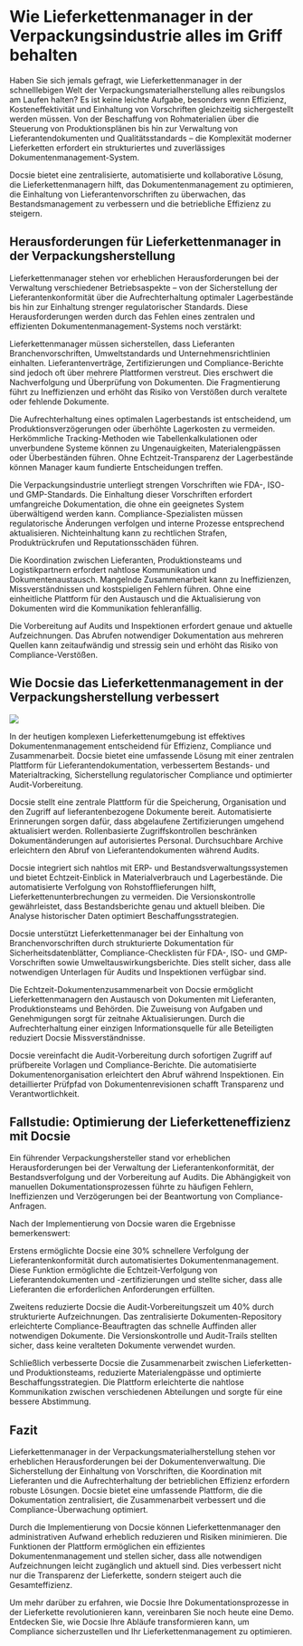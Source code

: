 # Wie Lieferkettenmanager in der Verpackungsindustrie alles im Griff behalten

Haben Sie sich jemals gefragt, wie Lieferkettenmanager in der schnelllebigen Welt der Verpackungsmaterialherstellung alles reibungslos am Laufen halten? Es ist keine leichte Aufgabe, besonders wenn Effizienz, Kosteneffektivität und Einhaltung von Vorschriften gleichzeitig sichergestellt werden müssen. Von der Beschaffung von Rohmaterialien über die Steuerung von Produktionsplänen bis hin zur Verwaltung von Lieferantendokumenten und Qualitätsstandards – die Komplexität moderner Lieferketten erfordert ein strukturiertes und zuverlässiges Dokumentenmanagement-System.

Docsie bietet eine zentralisierte, automatisierte und kollaborative Lösung, die Lieferkettenmanagern hilft, das Dokumentenmanagement zu optimieren, die Einhaltung von Lieferantenvorschriften zu überwachen, das Bestandsmanagement zu verbessern und die betriebliche Effizienz zu steigern.

## Herausforderungen für Lieferkettenmanager in der Verpackungsherstellung

Lieferkettenmanager stehen vor erheblichen Herausforderungen bei der Verwaltung verschiedener Betriebsaspekte – von der Sicherstellung der Lieferantenkonformität über die Aufrechterhaltung optimaler Lagerbestände bis hin zur Einhaltung strenger regulatorischer Standards. Diese Herausforderungen werden durch das Fehlen eines zentralen und effizienten Dokumentenmanagement-Systems noch verstärkt:

Lieferkettenmanager müssen sicherstellen, dass Lieferanten Branchenvorschriften, Umweltstandards und Unternehmensrichtlinien einhalten. Lieferantenverträge, Zertifizierungen und Compliance-Berichte sind jedoch oft über mehrere Plattformen verstreut. Dies erschwert die Nachverfolgung und Überprüfung von Dokumenten. Die Fragmentierung führt zu Ineffizienzen und erhöht das Risiko von Verstößen durch veraltete oder fehlende Dokumente.

Die Aufrechterhaltung eines optimalen Lagerbestands ist entscheidend, um Produktionsverzögerungen oder überhöhte Lagerkosten zu vermeiden. Herkömmliche Tracking-Methoden wie Tabellenkalkulationen oder unverbundene Systeme können zu Ungenauigkeiten, Materialengpässen oder Überbeständen führen. Ohne Echtzeit-Transparenz der Lagerbestände können Manager kaum fundierte Entscheidungen treffen.

Die Verpackungsindustrie unterliegt strengen Vorschriften wie FDA-, ISO- und GMP-Standards. Die Einhaltung dieser Vorschriften erfordert umfangreiche Dokumentation, die ohne ein geeignetes System überwältigend werden kann. Compliance-Spezialisten müssen regulatorische Änderungen verfolgen und interne Prozesse entsprechend aktualisieren. Nichteinhaltung kann zu rechtlichen Strafen, Produktrückrufen und Reputationsschäden führen.

Die Koordination zwischen Lieferanten, Produktionsteams und Logistikpartnern erfordert nahtlose Kommunikation und Dokumentenaustausch. Mangelnde Zusammenarbeit kann zu Ineffizienzen, Missverständnissen und kostspieligen Fehlern führen. Ohne eine einheitliche Plattform für den Austausch und die Aktualisierung von Dokumenten wird die Kommunikation fehleranfällig.

Die Vorbereitung auf Audits und Inspektionen erfordert genaue und aktuelle Aufzeichnungen. Das Abrufen notwendiger Dokumentation aus mehreren Quellen kann zeitaufwändig und stressig sein und erhöht das Risiko von Compliance-Verstößen.

## Wie Docsie das Lieferkettenmanagement in der Verpackungsherstellung verbessert

![](https://cdn.docsie.io/workspace_PxAvC1Uenuc7ad6H3/doc_wn84Jkoc6hIMTO2eE/file_3T2N3Hk45ALKCBtj7/image_f8843944-2bc2-a963-8dd9-6c8d60fe4fef.jpg)

In der heutigen komplexen Lieferkettenumgebung ist effektives Dokumentenmanagement entscheidend für Effizienz, Compliance und Zusammenarbeit. Docsie bietet eine umfassende Lösung mit einer zentralen Plattform für Lieferantendokumentation, verbessertem Bestands- und Materialtracking, Sicherstellung regulatorischer Compliance und optimierter Audit-Vorbereitung.

Docsie stellt eine zentrale Plattform für die Speicherung, Organisation und den Zugriff auf lieferantenbezogene Dokumente bereit. Automatisierte Erinnerungen sorgen dafür, dass abgelaufene Zertifizierungen umgehend aktualisiert werden. Rollenbasierte Zugriffskontrollen beschränken Dokumentänderungen auf autorisiertes Personal. Durchsuchbare Archive erleichtern den Abruf von Lieferantendokumenten während Audits.

Docsie integriert sich nahtlos mit ERP- und Bestandsverwaltungssystemen und bietet Echtzeit-Einblick in Materialverbrauch und Lagerbestände. Die automatisierte Verfolgung von Rohstofflieferungen hilft, Lieferkettenunterbrechungen zu vermeiden. Die Versionskontrolle gewährleistet, dass Bestandsberichte genau und aktuell bleiben. Die Analyse historischer Daten optimiert Beschaffungsstrategien.

Docsie unterstützt Lieferkettenmanager bei der Einhaltung von Branchenvorschriften durch strukturierte Dokumentation für Sicherheitsdatenblätter, Compliance-Checklisten für FDA-, ISO- und GMP-Vorschriften sowie Umweltauswirkungsberichte. Dies stellt sicher, dass alle notwendigen Unterlagen für Audits und Inspektionen verfügbar sind.

Die Echtzeit-Dokumentenzusammenarbeit von Docsie ermöglicht Lieferkettenmanagern den Austausch von Dokumenten mit Lieferanten, Produktionsteams und Behörden. Die Zuweisung von Aufgaben und Genehmigungen sorgt für zeitnahe Aktualisierungen. Durch die Aufrechterhaltung einer einzigen Informationsquelle für alle Beteiligten reduziert Docsie Missverständnisse.

Docsie vereinfacht die Audit-Vorbereitung durch sofortigen Zugriff auf prüfbereite Vorlagen und Compliance-Berichte. Die automatisierte Dokumentenorganisation erleichtert den Abruf während Inspektionen. Ein detaillierter Prüfpfad von Dokumentenrevisionen schafft Transparenz und Verantwortlichkeit.

## Fallstudie: Optimierung der Lieferketteneffizienz mit Docsie

Ein führender Verpackungshersteller stand vor erheblichen Herausforderungen bei der Verwaltung der Lieferantenkonformität, der Bestandsverfolgung und der Vorbereitung auf Audits. Die Abhängigkeit von manuellen Dokumentationsprozessen führte zu häufigen Fehlern, Ineffizienzen und Verzögerungen bei der Beantwortung von Compliance-Anfragen.

Nach der Implementierung von Docsie waren die Ergebnisse bemerkenswert:

Erstens ermöglichte Docsie eine 30% schnellere Verfolgung der Lieferantenkonformität durch automatisiertes Dokumentenmanagement. Diese Funktion ermöglichte die Echtzeit-Verfolgung von Lieferantendokumenten und -zertifizierungen und stellte sicher, dass alle Lieferanten die erforderlichen Anforderungen erfüllten.

Zweitens reduzierte Docsie die Audit-Vorbereitungszeit um 40% durch strukturierte Aufzeichnungen. Das zentralisierte Dokumenten-Repository erleichterte Compliance-Beauftragten das schnelle Auffinden aller notwendigen Dokumente. Die Versionskontrolle und Audit-Trails stellten sicher, dass keine veralteten Dokumente verwendet wurden.

Schließlich verbesserte Docsie die Zusammenarbeit zwischen Lieferketten- und Produktionsteams, reduzierte Materialengpässe und optimierte Beschaffungsstrategien. Die Plattform erleichterte die nahtlose Kommunikation zwischen verschiedenen Abteilungen und sorgte für eine bessere Abstimmung.

## Fazit

Lieferkettenmanager in der Verpackungsmaterialherstellung stehen vor erheblichen Herausforderungen bei der Dokumentenverwaltung. Die Sicherstellung der Einhaltung von Vorschriften, die Koordination mit Lieferanten und die Aufrechterhaltung der betrieblichen Effizienz erfordern robuste Lösungen. Docsie bietet eine umfassende Plattform, die die Dokumentation zentralisiert, die Zusammenarbeit verbessert und die Compliance-Überwachung optimiert.

Durch die Implementierung von Docsie können Lieferkettenmanager den administrativen Aufwand erheblich reduzieren und Risiken minimieren. Die Funktionen der Plattform ermöglichen ein effizientes Dokumentenmanagement und stellen sicher, dass alle notwendigen Aufzeichnungen leicht zugänglich und aktuell sind. Dies verbessert nicht nur die Transparenz der Lieferkette, sondern steigert auch die Gesamteffizienz.

Um mehr darüber zu erfahren, wie Docsie Ihre Dokumentationsprozesse in der Lieferkette revolutionieren kann, vereinbaren Sie noch heute eine Demo. Entdecken Sie, wie Docsie Ihre Abläufe transformieren kann, um Compliance sicherzustellen und Ihr Lieferkettenmanagement zu optimieren.